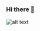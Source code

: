 ### Hi there 👋
![alt text](https://www.udsenterprise.com/media/filer_public_thumbnails/filer_public/2d/32/2d32a753-1149-4ad0-af23-6448665de2dc/open-source-projects-2018.jpg__800x600_q85_subsampling-2.jpg)
<!--
**hongmengwang/hongmengwang** is a ✨ _special_ ✨ repository because its `README.md` (this file) appears on your GitHub profile.

Here are some ideas to get you started:

- 🔭 I’m currently working on ...
- 🌱 I’m currently learning ...
- 👯 I’m looking to collaborate on ...
- 🤔 I’m looking for help with ...
- 💬 Ask me about ...
- 📫 How to reach me: ...
- 😄 Pronouns: ...
- ⚡ Fun fact: ...
![Github dssStats](https://github-readme-stats.vercel.app/api?username=hongmengwang&show_icons=true)
-->
